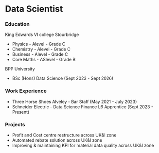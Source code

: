 # Data Scientist

### Education
King Edwards VI college Stourbridge
* Physics - Alevel - Grade C
* Chemistry - Alevel - Grade C
* Business - Alevel - Grade C
* Core Maths - ASlevel - Grade B

BPP University
* BSc (Hons) Data Science (Sept 2023 - Sept 2026)

### Work Experience
* Three Horse Shoes Alveley - Bar Staff (May 2021 - July 2023)
* Schneider Electric - Data Science Finance L6 Apprentice (Sept 2023 - Present)

### Projects
* Profit and Cost centre restructure across UK&I zone
* Automated rebate solution across UK&I zone
* Improving & maintaining KPI for material data quality across UK&I zone






